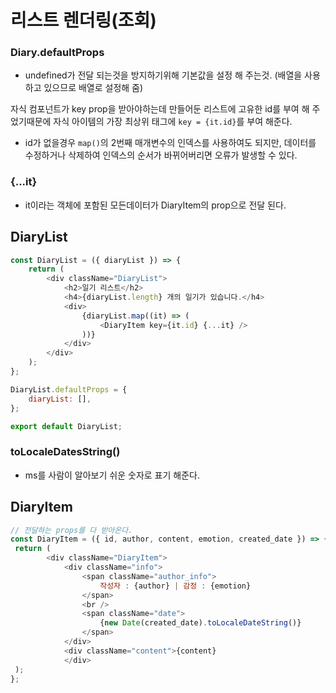 # 리스트 렌더링(조회)

### Diary.defaultProps

-   undefined가 전달 되는것을 방지하기위해 기본값을 설정 해 주는것. (배열을 사용하고 있으므로 배열로 설정해 줌)

자식 컴포넌트가 key prop을 받아야하는데 만들어둔 리스트에 고유한 id를 부여 해 주었기때문에 자식 아이템의 가장 최상위 태그에 `key = {it.id}`를 부여 해준다.

-   id가 없을경우 `map()`의 2번째 매개변수의 인덱스를 사용하여도 되지만, 데이터를 수정하거나 삭제하여 인덱스의 순서가 바뀌어버리면 오류가 발생할 수 있다.

### {...it}

-   it이라는 객체에 포함된 모든데이터가 DiaryItem의 prop으로 전달 된다.

## DiaryList

```javascript
const DiaryList = ({ diaryList }) => {
    return (
        <div className="DiaryList">
            <h2>일기 리스트</h2>
            <h4>{diaryList.length} 개의 일기가 있습니다.</h4>
            <div>
                {diaryList.map((it) => (
                    <DiaryItem key={it.id} {...it} />
                ))}
            </div>
        </div>
    );
};

DiaryList.defaultProps = {
    diaryList: [],
};

export default DiaryList;
```
### toLocaleDatesString()
- ms를 사람이 알아보기 쉬운 숫자로 표기 해준다. 

## DiaryItem
```javascript
// 전달하는 props를 다 받아온다.
const DiaryItem = ({ id, author, content, emotion, created_date }) => {
 return (
        <div className="DiaryItem">
            <div className="info">
                <span className="author_info">
                    작성자 : {author} | 감정 : {emotion}
                </span>
                <br />
                <span className="date">
                    {new Date(created_date).toLocaleDateString()}
                </span>
            </div>
            <div className="content">{content}
            </div>
 );
};

```
